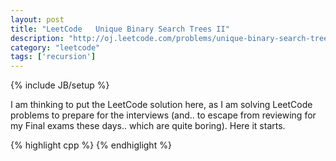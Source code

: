 ```yaml
---
layout: post
title: "LeetCode   Unique Binary Search Trees II"
description: "http://oj.leetcode.com/problems/unique-binary-search-trees-ii/"
category: "leetcode"
tags: ['recursion']
---
```

{% include JB/setup %}

I am thinking to put the LeetCode solution here, as I am solving LeetCode problems to prepare for the interviews (and.. to escape from reviewing for my Final exams these days.. which are quite boring). Here it starts.

{% highlight cpp %}
{% endhiglight %}
